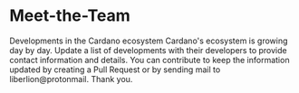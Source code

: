 # Meet-the-Team
Developments in the Cardano ecosystem
Cardano's ecosystem is growing day by day.
Update a list of developments with their developers to provide contact information and details.
You can contribute to keep the information updated by creating a Pull Request or by sending mail to liberlion@protonmail. Thank you.
